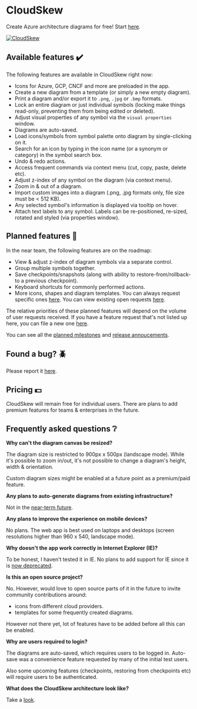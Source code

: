 # CloudSkew

Create Azure architecture diagrams for free! Start [here](https://www.cloudskew.com/).

[![CloudSkew](https://cloudskewprod.azureedge.net/assets/misc/landing-page-hero-2.jpg)](https://www.cloudskew.com/)

## Available features :heavy_check_mark:

The following features are available in CloudSkew right now:

* Icons for Azure, GCP, CNCF and more are preloaded in the app. 
* Create a new diagram from a template (or simply a new empty diagram).
* Print a diagram and/or export it to `.png`, `.jpg` or `.bmp` formats.
* Lock an entire diagram or just individual symbols (locking make things read-only, preventing them from being edited or deleted).
* Adjust visual properties of any symbol via the `visual properties` window.
* Diagrams are auto-saved.
* Load icons/symbols from symbol palette onto diagram by single-clicking on it.
* Search for an icon by typing in the icon name (or a synonym or category) in the symbol search box.
* Undo & redo actions.
* Access frequent commands via context menu (cut, copy, paste, delete etc).
* Adjust z-index of any symbol on the diagram (via context menu).
* Zoom in & out of a diagram.
* Import custom images into a diagram (.png, .jpg formats only, file size must be < 512 KB).
* Any selected symbol's information is displayed via tooltip on hover.
* Attach text labels to any symbol. Labels can be re-positioned, re-sized, rotated and styled (via properties window).

## Planned features :calendar:

In the near team, the following features are on the roadmap:

* View & adjust z-index of diagram symbols via a separate control.
* Group multiple symbols together.
* Save checkpoints/snapshots (along with ability to restore-from/rollback-to a previous checkpoint).  
* Keyboard shortcuts for commonly performed actions.
* More icons, shapes and diagram templates. You can always request specific ones [here](https://github.com/cloudskew/cloudskew/issues/new/choose). You can view existing open requests [here](https://github.com/cloudskew/cloudskew/issues?q=is%3Aopen+is%3Aissue+label%3Aicon-request).

The relative priorities of these planned features will depend on the volume of user requests received. If you have a feature request that's not listed up here, you can file a new one [here](https://github.com/cloudskew/cloudskew/issues/new/choose).

You can see all the [planned milestones](https://github.com/cloudskew/cloudskew/milestones) and [release annoucements](https://github.com/cloudskew/cloudskew/releases).

## Found a bug? :beetle:

Please report it [here](https://github.com/cloudskew/cloudskew/issues/new/choose).

## Pricing :dollar:

CloudSkew will remain free for individual users. There are plans to add premium features for teams & enterprises in the future.

## Frequently asked questions :grey_question:

**Why can't the diagram canvas be resized?**

The diagram size is restricted to 900px x 500px (landscape mode). While it's possible to zoom in/out, it's not possible to change a diagram's height, width & orientation.

Custom diagram sizes might be enabled at a future point as a premium/paid feature.

**Any plans to auto-generate diagrams from existing infrastructure?**

Not in the [near-term future](#planned-features-calendar).

**Any plans to improve the experience on mobile devices?**

No plans. The web app is best used on laptops and desktops (screen resolutions higher than 960 x 540, landscape mode).

**Why doesn't the app work correctly in Internet Explorer (IE)?**

To be honest, I haven't tested it in IE. No plans to add support for IE since it is [now deprecated](https://support.microsoft.com/en-in/help/17454/lifecycle-faq-internet-explorer).

**Is this an open source project?**

No. However, would love to open source parts of it in the future to invite community contributions around:

* icons from different cloud providers.
* templates for some frequently created diagrams.

However not there yet, lot of features have to be added before all this can be enabled.

**Why are users required to login?**

The diagrams are auto-saved, which requires users to be logged in. Auto-save was a convenience feature requested by many of the initial test users. 

Also some upcoming features (checkpoints, restoring from checkpoints etc) will require users to be authenticated.

**What does the CloudSkew architecture look like?**

Take a [look](https://assets.cloudskew.com/assets/misc/cloudskew-architecture-20200116.png).
